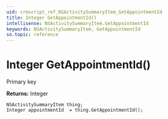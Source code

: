 ```yaml
---
uid: crmscript_ref_NSActivitySummaryItem_GetAppointmentId
title: Integer GetAppointmentId()
intellisense: NSActivitySummaryItem.GetAppointmentId
keywords: NSActivitySummaryItem, GetAppointmentId
so.topic: reference
---
```


# Integer GetAppointmentId()

Primary key

**Returns:** Integer

```crmscript
NSActivitySummaryItem thing;
Integer appointmentId  = thing.GetAppointmentId();
```

